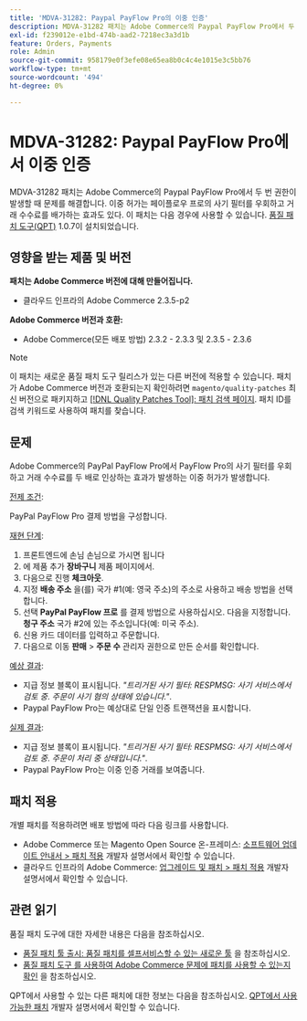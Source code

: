 ```yaml
---
title: 'MDVA-31282: Paypal PayFlow Pro의 이중 인증'
description: MDVA-31282 패치는 Adobe Commerce의 Paypal PayFlow Pro에서 두 번 권한이 발생할 때 문제를 해결합니다. 이중 허가는 페이플로우 프로의 사기 필터를 우회하고 거래 수수료를 배가하는 효과도 있다. 이 패치는 [Quality Patches Tool (QPT)](/help/announcements/adobe-commerce-announcements/magento-quality-patches-released-new-tool-to-self-serve-quality-patches.md) 1.0.7이 설치된 경우 사용할 수 있습니다.
exl-id: f239012e-e1bd-474b-aad2-7218ec3a3d1b
feature: Orders, Payments
role: Admin
source-git-commit: 958179e0f3efe08e65ea8b0c4c4e1015e3c5bb76
workflow-type: tm+mt
source-wordcount: '494'
ht-degree: 0%

---
```


# MDVA-31282: Paypal PayFlow Pro에서 이중 인증

MDVA-31282 패치는 Adobe Commerce의 Paypal PayFlow Pro에서 두 번 권한이 발생할 때 문제를 해결합니다. 이중 허가는 페이플로우 프로의 사기 필터를 우회하고 거래 수수료를 배가하는 효과도 있다. 이 패치는 다음 경우에 사용할 수 있습니다. [품질 패치 도구(QPT)](/help/announcements/adobe-commerce-announcements/magento-quality-patches-released-new-tool-to-self-serve-quality-patches.md) 1.0.7이 설치되었습니다.

## 영향을 받는 제품 및 버전

**패치는 Adobe Commerce 버전에 대해 만들어집니다.**

* 클라우드 인프라의 Adobe Commerce 2.3.5-p2

**Adobe Commerce 버전과 호환:**

* Adobe Commerce(모든 배포 방법) 2.3.2 - 2.3.3 및 2.3.5 - 2.3.6

>[!NOTE]
>
>이 패치는 새로운 품질 패치 도구 릴리스가 있는 다른 버전에 적용할 수 있습니다. 패치가 Adobe Commerce 버전과 호환되는지 확인하려면 `magento/quality-patches` 최신 버전으로 패키지하고 [[!DNL Quality Patches Tool]: 패치 검색 페이지](https://devdocs.magento.com/quality-patches/tool.html#patch-grid). 패치 ID를 검색 키워드로 사용하여 패치를 찾습니다.

## 문제

Adobe Commerce의 PayPal PayFlow Pro에서 PayFlow Pro의 사기 필터를 우회하고 거래 수수료를 두 배로 인상하는 효과가 발생하는 이중 허가가 발생합니다.

<u>전제 조건</u>:

PayPal PayFlow Pro 결제 방법을 구성합니다.

<u>재현 단계</u>:

1. 프론트엔드에 손님 손님으로 가시면 됩니다
1. 에 제품 추가 **장바구니** 제품 페이지에서.
1. 다음으로 진행 **체크아웃**.
1. 지정 **배송 주소** 을(를) 국가 \#1(예: 영국 주소)의 주소로 사용하고 배송 방법을 선택합니다.
1. 선택 **PayPal PayFlow 프로** 를 결제 방법으로 사용하십시오. 다음을 지정합니다. **청구 주소** 국가 \#2에 있는 주소입니다(예: 미국 주소).
1. 신용 카드 데이터를 입력하고 주문합니다.
1. 다음으로 이동 **판매** > **주문 수** 관리자 권한으로 만든 순서를 확인합니다.

<u>예상 결과</u>:

* 지급 정보 블록이 표시됩니다. *&quot;트리거된 사기 필터: RESPMSG: 사기 서비스에서 검토 중*. *주문이 사기 혐의 상태에 있습니다.&quot;*.
* Paypal PayFlow Pro는 예상대로 단일 인증 트랜잭션을 표시합니다.

<u>실제 결과</u>:

* 지급 정보 블록이 표시됩니다. *&quot;트리거된 사기 필터: RESPMSG: 사기 서비스에서 검토 중*. *주문이 처리 중 상태입니다.&quot;*.
* Paypal PayFlow Pro는 이중 인증 거래를 보여줍니다.

## 패치 적용

개별 패치를 적용하려면 배포 방법에 따라 다음 링크를 사용합니다.

* Adobe Commerce 또는 Magento Open Source 온-프레미스: [소프트웨어 업데이트 안내서 > 패치 적용](https://devdocs.magento.com/guides/v2.4/comp-mgr/patching/mqp.html) 개발자 설명서에서 확인할 수 있습니다.
* 클라우드 인프라의 Adobe Commerce: [업그레이드 및 패치 > 패치 적용](https://devdocs.magento.com/cloud/project/project-patch.html) 개발자 설명서에서 확인할 수 있습니다.

## 관련 읽기

품질 패치 도구에 대한 자세한 내용은 다음을 참조하십시오.

* [품질 패치 툴 출시: 품질 패치를 셀프서비스할 수 있는 새로운 툴](/help/announcements/adobe-commerce-announcements/magento-quality-patches-released-new-tool-to-self-serve-quality-patches.md) 을 참조하십시오.
* [품질 패치 도구 를 사용하여 Adobe Commerce 문제에 패치를 사용할 수 있는지 확인](/help/support-tools/patches-available-in-qpt-tool/check-patch-for-magento-issue-with-magento-quality-patches.md) 을 참조하십시오.

QPT에서 사용할 수 있는 다른 패치에 대한 정보는 다음을 참조하십시오. [QPT에서 사용 가능한 패치](https://devdocs.magento.com/quality-patches/tool.html#patch-grid) 개발자 설명서에서 확인할 수 있습니다.
